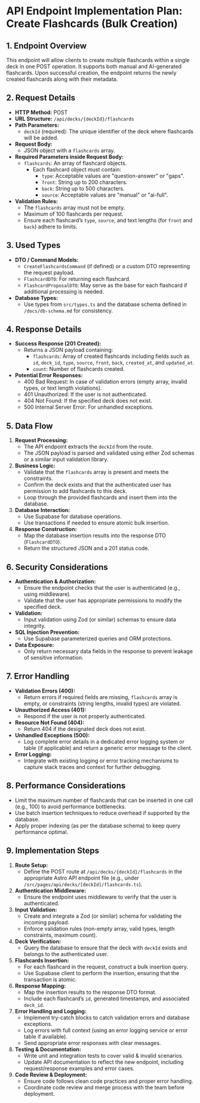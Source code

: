 # API Endpoint Implementation Plan: Create Flashcards (Bulk Creation)

## 1. Endpoint Overview
This endpoint will allow clients to create multiple flashcards within a single deck in one POST operation. It supports both manual and AI-generated flashcards. Upon successful creation, the endpoint returns the newly created flashcards along with their metadata.

## 2. Request Details
- **HTTP Method:** POST  
- **URL Structure:** `/api/decks/{deckId}/flashcards`
- **Path Parameters:**
  - `deckId` (required): The unique identifier of the deck where flashcards will be added.
- **Request Body:**
  - JSON object with a `flashcards` array.
- **Required Parameters inside Request Body:**
  - `flashcards`: An array of flashcard objects.
    - Each flashcard object must contain:
      - `type`: Acceptable values are "question-answer" or "gaps".
      - `front`: String up to 200 characters.
      - `back`: String up to 500 characters.
      - `source`: Acceptable values are "manual" or "ai-full".
- **Validation Rules:**
  - The `flashcards` array must not be empty.
  - Maximum of 100 flashcards per request.
  - Ensure each flashcard’s `type`, `source`, and text lengths (for `front` and `back`) adhere to limits.

## 3. Used Types
- **DTO / Command Models:**
  - `CreateFlashcardsCommand` (if defined) or a custom DTO representing the request payload.
  - `FlashcardDTO`: For returning each flashcard.
  - `FlashcardProposalDTO`: May serve as the base for each flashcard if additional processing is needed.
- **Database Types:**
  - Use types from `src/types.ts` and the database schema defined in `/docs/db-schema.md` for consistency.

## 4. Response Details
- **Success Response (201 Created):**
  - Returns a JSON payload containing:
    - `flashcards`: Array of created flashcards including fields such as `id`, `deck_id`, `type`, `source`, `front`, `back`, `created_at`, and `updated_at`.
    - `count`: Number of flashcards created.
- **Potential Error Responses:**
  - 400 Bad Request: In case of validation errors (empty array, invalid types, or text length violations).
  - 401 Unauthorized: If the user is not authenticated.
  - 404 Not Found: If the specified deck does not exist.
  - 500 Internal Server Error: For unhandled exceptions.

## 5. Data Flow
1. **Request Processing:**
   - The API endpoint extracts the `deckId` from the route.
   - The JSON payload is parsed and validated using either Zod schemas or a similar input validation library.
2. **Business Logic:**
   - Validate that the `flashcards` array is present and meets the constraints.
   - Confirm the deck exists and that the authenticated user has permission to add flashcards to this deck.
   - Loop through the provided flashcards and insert them into the database.
3. **Database Interaction:**
   - Use Supabase for database operations.
   - Use transactions if needed to ensure atomic bulk insertion.
4. **Response Construction:**
   - Map the database insertion results into the response DTO (`FlashcardDTO`).
   - Return the structured JSON and a 201 status code.

## 6. Security Considerations
- **Authentication & Authorization:**
  - Ensure the endpoint checks that the user is authenticated (e.g., using middleware).
  - Validate that the user has appropriate permissions to modify the specified deck.
- **Validation:**
  - Input validation using Zod (or similar) schemas to ensure data integrity.
- **SQL Injection Prevention:**
  - Use Supabase parameterized queries and ORM protections.
- **Data Exposure:**
  - Only return necessary data fields in the response to prevent leakage of sensitive information.

## 7. Error Handling
- **Validation Errors (400):**
  - Return errors if required fields are missing, `flashcards` array is empty, or constraints (string lengths, invalid types) are violated.
- **Unauthorized Access (401):**
  - Respond if the user is not properly authenticated.
- **Resource Not Found (404):**
  - Return 404 if the designated deck does not exist.
- **Unhandled Exceptions (500):**
  - Log complete error details in a dedicated error logging system or table (if applicable) and return a generic error message to the client.
- **Error Logging:**
  - Integrate with existing logging or error tracking mechanisms to capture stack traces and context for further debugging.

## 8. Performance Considerations
- Limit the maximum number of flashcards that can be inserted in one call (e.g., 100) to avoid performance bottlenecks.
- Use batch insertion techniques to reduce overhead if supported by the database.
- Apply proper indexing (as per the database schema) to keep query performance optimal.

## 9. Implementation Steps
1. **Route Setup:**
   - Define the POST route at `/api/decks/{deckId}/flashcards` in the appropriate Astro API endpoint file (e.g., under `/src/pages/api/decks/[deckId]/flashcards.ts`).
2. **Authentication Middleware:**
   - Ensure the endpoint uses middleware to verify that the user is authenticated.
3. **Input Validation:**
   - Create and integrate a Zod (or similar) schema for validating the incoming payload.
   - Enforce validation rules (non-empty array, valid types, length constraints, maximum count).
4. **Deck Verification:**
   - Query the database to ensure that the deck with `deckId` exists and belongs to the authenticated user.
5. **Flashcards Insertion:**
   - For each flashcard in the request, construct a bulk insertion query.
   - Use Supabase client to perform the insertion, ensuring that the transaction is atomic.
6. **Response Mapping:**
   - Map the insertion results to the response DTO format.
   - Include each flashcard’s `id`, generated timestamps, and associated `deck_id`.
7. **Error Handling and Logging:**
   - Implement try-catch blocks to catch validation errors and database exceptions.
   - Log errors with full context (using an error logging service or error table if available).
   - Send appropriate error responses with clear messages.
8. **Testing & Documentation:**
   - Write unit and integration tests to cover valid & invalid scenarios.
   - Update API documentation to reflect the new endpoint, including request/response examples and error cases.
9. **Code Review & Deployment:**
   - Ensure code follows clean code practices and proper error handling.
   - Coordinate code review and merge process with the team before deployment.
